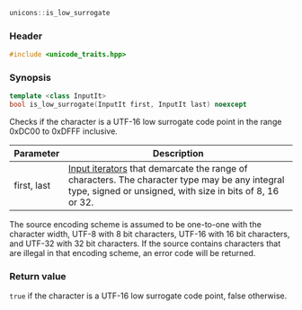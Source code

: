 ```c++
unicons::is_low_surrogate
```

### Header

```c++
#include <unicode_traits.hpp>
```

### Synopsis
```c++
template <class InputIt>
bool is_low_surrogate(InputIt first, InputIt last) noexcept
```

Checks if the character is a UTF-16 low surrogate code point in the range 0xDC00 to 0xDFFF inclusive.

Parameter   |Description
------------|------------------------------
first, last | [Input iterators](http://en.cppreference.com/w/cpp/concept/InputIterator) that demarcate the range of characters. The character type may be any integral type, signed or unsigned, with size in bits of 8, 16 or 32. 

The source encoding scheme is assumed to be one-to-one with the character width, UTF-8 with 8 bit characters, UTF-16 with 16 bit characters, and UTF-32 with 32 bit characters. If the source contains characters that are illegal in that encoding scheme, an error code will be returned.

### Return value

`true` if the character is a UTF-16 low surrogate code point, false otherwise.
